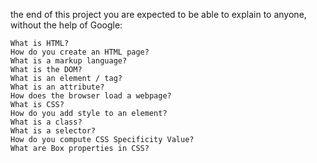  the end of this project you are expected to be able to explain to anyone, without the help of Google:

    What is HTML?
    How do you create an HTML page?
    What is a markup language?
    What is the DOM?
    What is an element / tag?
    What is an attribute?
    How does the browser load a webpage?
    What is CSS?
    How do you add style to an element?
    What is a class?
    What is a selector?
    How do you compute CSS Specificity Value?
    What are Box properties in CSS?

